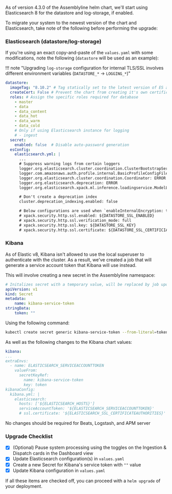 As of version 4.3.0 of the Assemblyline helm chart, we'll start using Elasticsearch 8 for the datastore and log-storage, if enabled.

To migrate your system to the newest version of the chart and Elasticsearch, take note of the following before performing the upgrade:

### Elasticsearch (datastore/log-storage)
If you're using an exact copy-and-paste of the `values.yaml` with some modifications, note the following (`datastore` will be used as an example):

!!! note "Upgrading `log-storage` configuration for internal TLS/SSL involves different environment variables (`DATASTORE_*` → `LOGGING_*`)"

```yaml
datastore:
  imageTag: "8.10.2" # Tag statically set to the latest version of ES at the time of writing
  createCert: False # Prevent the chart from creating it's own certificates
  roles: # Assign the specific roles required for database
    - master
    - data
    - data_content
    - data_hot
    - data_warm
    - data_cold
    # Only if using Elasticsearch instance for logging
    # - ingest
  secret:
    enabled: false  # Disable auto-password generation
  esConfig:
    elasticsearch.yml: |
      ...
      # Suppress warning logs from certain loggers
      logger.org.elasticsearch.cluster.coordination.ClusterBootstrapService: ERROR
      logger.com.amazonaws.auth.profile.internal.BasicProfileConfigFileLoader: ERROR
      logger.org.elasticsearch.cluster.coordination.Coordinator: ERROR
      logger.org.elasticsearch.deprecation: ERROR
      logger.org.elasticsearch.xpack.ml.inference.loadingservice.ModelLoadingService: ERROR

      # Don't create a deprecation index
      cluster.deprecation_indexing.enabled: false

      # Below configurations are used when `enableInternalEncryption: true`
      # xpack.security.http.ssl.enabled: ${DATASTORE_SSL_ENABLED}
      # xpack.security.http.ssl.verification_mode: full
      # xpack.security.http.ssl.key: ${DATASTORE_SSL_KEY}
      # xpack.security.http.ssl.certificate: ${DATASTORE_SSL_CERTIFICIATE}
```


### Kibana
As of Elastic v8, Kibana isn't allowed to use the local superuser to authenticate with the cluster. As a result, we've created a job that will generate a service account token that Kibana will use instead.

This will involve creating a new secret in the Assemblyline namespace:
```yaml
# Initalizes secret with a temporary value, will be replaced by job upon helm (install|upgrade)
apiVersion: v1
kind: Secret
metadata:
    name: kibana-service-token
stringData:
    token: ""
```

Using the following command:
```bash
kubectl create secret generic kibana-service-token --from-literal=token="" -n <al_ns>
```

As well as the following changes to the Kibana chart values:
```yaml
kibana:
...
extraEnvs:
  - name: ELASTICSEARCH_SERVICEACCOUNTTOKEN
    valueFrom:
      secretKeyRef:
        name: kibana-service-token
        key: token
kibanaConfig:
  kibana.yml: |
    elasticsearch:
      hosts: ['${ELASTICSEARCH_HOSTS}']
      serviceAccountToken: '${ELASTICSEARCH_SERVICEACCOUNTTOKEN}'
      # ssl.certificate: '${ELASTICSEARCH_SSL_CERTIFICATEAUTHORITIES}'
```

No changes should be required for Beats, Logstash, and APM server

### Upgrade Checklist
- [x] (Optional) Pause system processing using the toggles on the Ingestion & Dispatch cards in the Dashboard view
- [x] Update Elasticsearch configuration(s) in `values.yaml`
- [x] Create a new Secret for Kibana's service token with `""` value
- [x] Update Kibana configuration in `values.yaml`

If all these items are checked off, you can proceed with a `helm upgrade` of your deployment.
